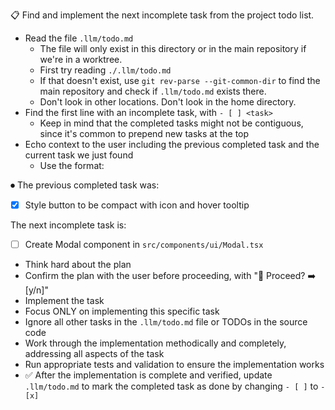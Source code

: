 📋 Find and implement the next incomplete task from the project todo list.

- Read the file `.llm/todo.md`
  - The file will only exist in this directory or in the main repository if we're in a worktree.
  - First try reading `./.llm/todo.md`
  - If that doesn't exist, use `git rev-parse --git-common-dir` to find the main repository and check if `.llm/todo.md` exists there.
  - Don't look in other locations. Don't look in the home directory.
- Find the first line with an incomplete task, with `- [ ] <task>`
  - Keep in mind that the completed tasks might not be contiguous, since it's common to prepend new tasks at the top
- Echo context to the user including the previous completed task and the current task we just found
  - Use the format:

⏺ The previous completed task was:
 - [x] Style button to be compact with icon and hover tooltip

 The next incomplete task is:
 - [ ] Create Modal component in `src/components/ui/Modal.tsx`

- Think hard about the plan
- Confirm the plan with the user before proceeding, with "🤔 Proceed? ➡️  [y/n]"
- Implement the task
- Focus ONLY on implementing this specific task
- Ignore all other tasks in the `.llm/todo.md` file or TODOs in the source code
- Work through the implementation methodically and completely, addressing all aspects of the task
- Run appropriate tests and validation to ensure the implementation works
- ✅ After the implementation is complete and verified, update `.llm/todo.md` to mark the completed task as done by changing `- [ ]` to `- [x]`

